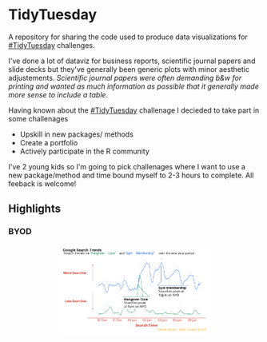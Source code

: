 # TidyTuesday
A repository for sharing the code used to produce data visualizations for [#TidyTuesday](https://github.com/rfordatascience/tidytuesday) challenges. 

I've done a lot of dataviz for business reports, scientific journal papers and slide decks but they've generally been generic plots
with minor aesthetic adjustements. *Scientific journal papers were often demanding b&w for printing and wanted as much information as possible that it 
generally made more sense to include a table*.

Having known about the [#TidyTuesday](https://github.com/rfordatascience/tidytuesday) challenage I decieded to take part in some challenages
- Upskill in new packages/ methods
- Create a portfolio 
- Actively participate in the R community

I've 2 young kids so I'm going to pick challenages where I want to use a new package/method and time bound myself to 2-3 hours to complete. All feeback is welcome!

## Highlights

### BYOD 

<p align="center">
  <img src="https://github.com/GABurns/TidyTuesday/blob/main/2024/2024-01-01/20240103.png?raw=true" width="60%">
</p>
